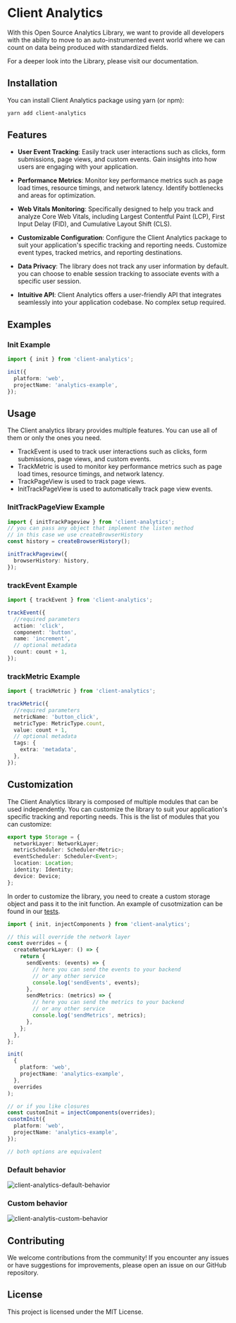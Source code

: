 # Client Analytics

With this Open Source Analytics Library, we want to provide all developers with the ability to move to an auto-instrumented event world where we can count on data being produced with standardized fields.

For a deeper look into the Library, please visit our documentation.

## Installation

You can install Client Analytics package using yarn (or npm):

```bash
yarn add client-analytics
```

## Features

- **User Event Tracking**: Easily track user interactions such as clicks, form submissions, page views, and custom events. Gain insights into how users are engaging with your application.

- **Performance Metrics**: Monitor key performance metrics such as page load times, resource timings, and network latency. Identify bottlenecks and areas for optimization.

- **Web Vitals Monitoring**: Specifically designed to help you track and analyze Core Web Vitals, including Largest Contentful Paint (LCP), First Input Delay (FID), and Cumulative Layout Shift (CLS).

- **Customizable Configuration**: Configure the Client Analytics package to suit your application's specific tracking and reporting needs. Customize event types, tracked metrics, and reporting destinations.

- **Data Privacy**: The library does not track any user information by default. you can choose to enable session tracking to associate events with a specific user session.

- **Intuitive API**: Client Analytics offers a user-friendly API that integrates seamlessly into your application codebase. No complex setup required.

## Examples

### Init Example

```typescript
import { init } from 'client-analytics';

init({
  platform: 'web',
  projectName: 'analytics-example',
});
```

## Usage

The Client analytics library provides multiple features. You can use all of them or only the ones you need.

- TrackEvent is used to track user interactions such as clicks, form submissions, page views, and custom events.
- TrackMetric is used to monitor key performance metrics such as page load times, resource timings, and network latency.
- TrackPageView is used to track page views.
- InitTrackPageView is used to automatically track page view events.

### InitTrackPageView Example

```typescript
import { initTrackPageview } from 'client-analytics';
// you can pass any object that implement the listen method
// in this case we use createBrowserHistory
const history = createBrowserHistory();

initTrackPageview({
  browserHistory: history,
});
```

### trackEvent Example

```typescript
import { trackEvent } from 'client-analytics';

trackEvent({
  //required parameters
  action: 'click',
  component: 'button',
  name: 'increment',
  // optional metadata
  count: count + 1,
});
```

### trackMetric Example

```typescript
import { trackMetric } from 'client-analytics';

trackMetric({
  //required parameters
  metricName: 'button_click',
  metricType: MetricType.count,
  value: count + 1,
  // optional metadata
  tags: {
    extra: 'metadata',
  },
});
```

## Customization

The Client Analytics library is composed of multiple modules that can be used independently. You can customize the library to suit your application's specific tracking and reporting needs.
This is the list of modules that you can customize:

```typescript
export type Storage = {
  networkLayer: NetworkLayer;
  metricScheduler: Scheduler<Metric>;
  eventScheduler: Scheduler<Event>;
  location: Location;
  identity: Identity;
  device: Device;
};
```

In order to customize the library, you need to create a custom storage object and pass it to the init function.
An example of cusotmization can be found in our [tests](./src/storage/storage.test.ts).

```typescript
import { init, injectComponents } from 'client-analytics';

// this will override the network layer
const overrides = {
  createNetworkLayer: () => {
    return {
      sendEvents: (events) => {
        // here you can send the events to your backend
        // or any other service
        console.log('sendEvents', events);
      },
      sendMetrics: (metrics) => {
        // here you can send the metrics to your backend
        // or any other service
        console.log('sendMetrics', metrics);
      },
    };
  },
};

init(
  {
    platform: 'web',
    projectName: 'analytics-example',
  },
  overrides
);

// or if you like closures
const customInit = injectComponents(overrides);
cusotmInit({
  platform: 'web',
  projectName: 'analytics-example',
});

// both options are equivalent
```

### Default behavior

![client-analytics-default-behavior](https://github.com/coinbase/client-analytics/assets/138020133/d5ecab57-4988-4a8f-b872-82cb099f37c9)

### Custom behavior

![client-analytis-custom-behavior](https://github.com/coinbase/client-analytics/assets/138020133/8af12013-c198-4cef-a204-b23cf268f0d1)

## Contributing

We welcome contributions from the community! If you encounter any issues or have suggestions for improvements, please open an issue on our GitHub repository.

## License

This project is licensed under the MIT License.
